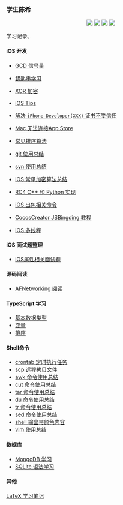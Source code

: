 ### 学生陈希

<p align='center'>
<img src="https://img.shields.io/badge/platform-iOS-ff69b4.svg">
<img src="https://img.shields.io/badge/language-python-yellowgreen.svg">
<img src="https://img.shields.io/badge/language-shell-green.svg">
<img src="https://img.shields.io/badge/language-typeScript-red.svg">

学习记录。

#### iOS 开发

- [GCD 信号量](articles/dispatch-semaphore.md)

- [钥匙串学习](./articles/keychain-usage.md)
- [XOR 加密](./articles/xor.md) 
- [iOS Tips](./articles/ios-tips.md) 
- [解决 `iPhone Developer(XXX)` 证书不受信任](./articles/untrusted-certificate.md)
- [Mac 无法连接App Store](./articles/unable-connect-app-store.md)
- [常见排序算法](./articles/sort.md)
- [git 使用总结](./articles/learn-git.md)
- [svn 使用总结](./articles/svn-usage.md)
- [iOS 常见加密算法总结](./articles/data-encrypt.md)
- [RC4 C++ 和 Python 实现](./articles/RC4-implementation-for-C++-Python.md)
- [iOS 出包相关命令](./articles/security-usage.md)
- [CocosCreator JSBingding 教程](./articles/CocosCreator-JSBindings-Tutorial.md)
- [iOS 多线程](./articles/iOS-multiple-thread.md)

#### iOS 面试题整理

- [iOS属性相关面试题](./articles/interview/property.md)

#### 源码阅读

- [AFNetworking 阅读](./articles/open-analysis/AFNetworking.md)

#### TypeScript 学习

- [基本数据类型](./articles/typescript/basic-types.md)
- [变量](./articles/typescript/variable.md)
- [排序](./articles/typescript/sort.md)

#### Shell命令

- [crontab 定时执行任务](./articles/shell/crontab-usage.md)
- [scp 远程拷贝文件](./articles/shell/scp-usage.md)
- [awk 命令使用总结](./articles/shell/awk-usage.md)
- [cut 命令使用总结](./articles/shell/cut-usage.md)
- [tar 命令使用总结](./articles/shell/tar-usage.md)
- [du 命令使用总结](./articles/shell/du-usage.md)
- [tr 命令使用总结](./articles/shell/tr-usage.md)
- [sed 命令使用总结](./articles/shell/sed-usage.md)
- [shell 输出带颜色内容](./articles/shell/echo.md)
- [vim 使用总结](./articles/shell/vim-usage.md)

#### 数据库

- [MongoDB 学习](./articles/database/mongodb-usage.md)
- [SQLite 语法学习](./articles/database/sql-study.md)

#### 其他

[LaTeX 学习笔记](./articles/others/learn-LaTeX.md)
